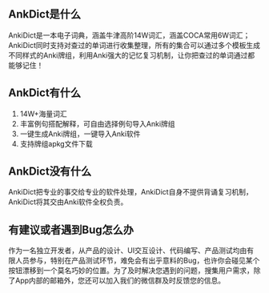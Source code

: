 
## AnkDict是什么

AnkiDict是一本电子词典，涵盖牛津高阶14W词汇，涵盖COCA常用6W词汇；AnkiDict同时支持对查过的单词进行收集整理，所有的集合可以通过多个模板生成不同样式的Anki牌组，利用Anki强大的记忆复习机制，让你把查过的单词通过都能够记住！


## AnkDict有什么

1. 14W+海量词汇
2. 丰富例句搭配解释，可自由选择例句导入Anki牌组
3. 一键生成Anki牌组，一键导入Anki软件
4. 支持牌组apkg文件下载


## AnkDict没有什么

AnkiDict把专业的事交给专业的软件处理，AnkiDict自身不提供背诵复习机制，AnkiDict将其交由Anki软件全权负责。


## 有建议或者遇到Bug怎么办

作为一名独立开发者，从产品的设计、UI交互设计、代码编写、产品测试均由有限人员参与，特别在产品测试环节，难免会有出乎意料的Bug，也许你会碰见某个按钮漂移到一个莫名巧妙的位置。为了及时解决您遇到的问题，搜集用户需求，除了App内部的邮箱外，您还可以加入我们的微信群及时反馈您的信息。

